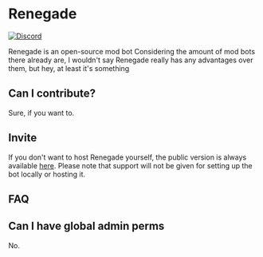 # Renegade

[![Discord](https://img.shields.io/discord/484598254672281602.svg)](https://discord.gg/ZHwZhDE)

Renegade is an open-source mod bot
Considering the amount of mod bots there already are, I wouldn't say Renegade really has any advantages over them, but hey, at least it's something


## Can I contribute? ##
Sure, if you want to.

## Invite ##

If you don't want to host Renegade yourself, the public version is always available [here](https://discordapp.com/oauth2/authorize?client_id=491057900140101652&scope=bot&permissions=2146958847). Please note that support will not be given for setting up the bot locally or hosting it.

## FAQ ##

Can I have global admin perms 
-
No.
